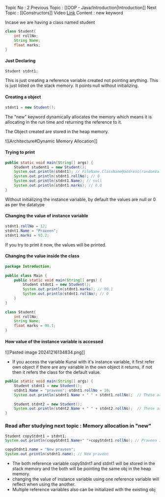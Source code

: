Topic No :  2
Previous Topic : [[OOP - Java/Introduction|Introduction]]
Next Topic : [[Constructors]]
Video [Link](https://youtu.be/BSVKUk58K6U?si=ootRdgB11jU6AASE)
Content : new keyword


Incase we are having a class named student 
```Java
class Student{  
    int rollNo;  
    String Name;  
    float marks;   
}
```

#### Just Declaring
```Java
Student stdnt1;
```

This is just creating a reference variable created not pointing anything. This is just listed on the stack memory. It points null without initializing.

#### Creating a object
```Java
stdnt1 = new Student();
```

The "new" keyword dynamically allocates the memory which means it is allocating in the run time and returning the reference to it.

The Object created are stored in the heap memory.

![[Architecture#Dynamic Memory Allocation]]

#### Trying to print

```Java
public static void main(String[] args) {  
    Student student1 = new Student();    
	System.out.println(stdnt1); // FileName.ClassName@address(randomValue)
	System.out.println(stdnt1.rollNo); // 0
	System.out.println(stdnt1.Name); // null
	System.out.println(stdnt1.marks); // 0.0
}
```

Without initializing the instance variable, by default the values are null or 0 as per the datatype

#### Changing the value of instance variable 

```Java
stdnt1.rollNo = 12;
stdnt1.Name = "Praveen";
stdnt1.marks = 93.2;
```

If you try to print it now, the values will be printed.

#### Changing the value inside the class

```Java
package Introduction;  
  
public class Main {  
    public static void main(String[] args) {  
        Student stdnt1 = new Student();  
        System.out.println(stdnt1.marks); // 90.1
        System.out.println(stdnt1.rollNo); // 0  
    }  
}  
  
class Student{  
    int rollNo;  
    String Name;  
    float marks = 90.1;  
}
```


#### How value of the instance variable is accessed

![[Pasted image 20241216134834.png]]

- If you access the variable Kunal with it's instance variable, it first refer own object if there are any variable in the own object it returns, if not then it refers the class for the default value.

```Java
public static void main(String[] args) {  
    Student stdnt1 = new Student();  
    stdnt1.Name = "praveen"; stdnt1.rollNo = 10;  
    System.out.println(stdnt1.Name + " " + stdnt1.rollNo);  // These are found in stdnt1 obj
    
    Student stdnt2 = new Student();  
    System.out.println(stdnt2.Name + " " + stdnt2.rollNo);  // These are not found in stdnt2 obj, so it is refered in class for value
}
```

### Read after studying next topic : Memory allocation in "new"

```Java
Student copyStdnt1 = stdnt1;  
System.out.println(copyStdnt1.Name+" "+copyStdnt1.rollNo); // Praveen 10

copyStdnt1.name = "New praveen";
System.out.println(stdnt1.name); // New praveen
```

- The both reference variable copyStdnt1 and stdnt1 will be stored in the stack memory and the both will be pointing the same obj in the heap memory. 
- changing the value of instance variable using one reference variable will reflect when using the another.
- Multiple reference variables also can be initialized with the existing obj